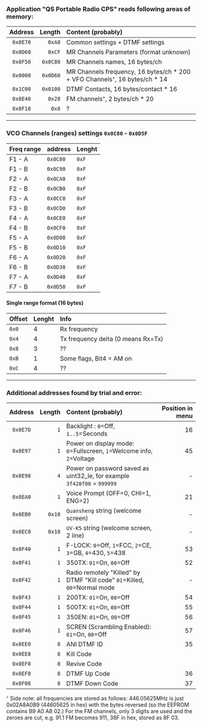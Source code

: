 ### Application "QS Portable Radio CPS" reads following areas of memory:

| Address| Length    | Content (probably)  |
| :---:  |  ---:     | :------  |
|`0x0E70`| `0xA8`    | Common settings + DTMF settings |
|`0x0D60`| `0xCF`    | MR Channels Parameters (format unknown) |
|`0x0F50`| `0x0C80`  | MR Channels names, 16 bytes/ch |
|`0x0000`| `0x0D60`  | MR Channels frequency, 16 bytes/ch * 200 + VFO Channels⁺, 16 bytes/ch * 14 |
|`0x1C00`| `0x0100`  | DTMF Contacts, 16 bytes/contact * 16 |  
|`0x0E40`| `0x28`    | FM channels⁺, 2 bytes/ch * 20 |
|`0x0F18`| `0x8`     | ? |

<hr>

### VCO Channels (ranges) settings `0x0C80` - `0x0D5F`
| Freq range | address    | Lenght  |
| :---       |  :---      | :------ |
| F1 - A     |  `0x0C80`  |  `0xF`  |
| F1 - B     |  `0x0C90`  |  `0xF`  |
| F2 - A     |  `0x0CA0`  |  `0xF`  |
| F2 - B     |  `0x0CB0`  |  `0xF`  |
| F3 - A     |  `0x0CC0`  |  `0xF`  |
| F3 - B     |  `0x0CD0`  |  `0xF`  |
| F4 - A     |  `0x0CE0`  |  `0xF`  |
| F4 - B     |  `0x0CF0`  |  `0xF`  |
| F5 - A     |  `0x0D00`  |  `0xF`  |
| F5 - B     |  `0x0D10`  |  `0xF`  |
| F6 - A     |  `0x0D20`  |  `0xF`  |
| F6 - B     |  `0x0D30`  |  `0xF`  |
| F7 - A     |  `0x0D40`  |  `0xF`  |
| F7 - B     |  `0x0D50`  |  `0xF`  |

#### Single range format (16 bytes)
| Offset  |  Lenght  | Info |
| :---    |  :---    | :------      |
| `0x0`   |  4       | Rx frequency |
| `0x4`   |  4       | Tx frequency delta (0 means Rx=Tx) |
| `0x8`   |  3       | ?? |
| `0xB`   |  1       | Some flags, Bit4 = AM on |
| `0xC`   |  4       | ?? |
<hr>

### Additional addresses found by trial and error:

| Address| Length    | Content (probably)  | Position in menu |
| :---:  |  ---:     | :------  | --: |
|`0x0E7D`| `1`       | Backlight : `0`=Off, `1..5`=Seconds | 16 |
|`0x0E97`| `1`       | Power on display mode: `0`=Fullscreen, `1`=Welcome info, `2`=Voltage | 45 |
|`0x0E98`| `4`       | Power on password saved as uint32_le, for example `3f420f00` = `999999`| - |
|`0x0EA0`| `1`       | Voice Prompt (OFF=0, CHI=1, ENG=2) | 21 |
|`0x0EB0`| `0x10`    | `Quansheng` string (welcome screen)| - |
|`0x0EC0`| `0x10`    | `UV-K5` string (welcome screen, 2 line)| - |
|`0x0F40`| `1`       | F-LOCK: `0`=Off, `1`=FCC, `2`=CE, `3`=GB, `4`=430, `5`=438 | 53 |
|`0x0F41`| `1`       | 350TX: `01`=On, `00`=Off | 52 |
|`0x0F42`| `1`       | Radio remotely "Killed" by DTMF "Kill code" `01`=Killed, `00`=Normal mode | - |
|`0x0F43`| `1`       | 200TX: `01`=On, `00`=Off | 54 |
|`0x0F44`| `1`       | 500TX: `01`=On, `00`=Off | 55 |
|`0x0F45`| `1`       | 350EN: `01`=On, `00`=Off | 56 |
|`0x0F46`| `1`       | SCREN (Scrambling Enabled): `01`=On, `00`=Off | 57 |
|`0x0EE0`| `8`       | ANI DTMF ID | 35 |
|`0x0EE8`| `8`       | Kill Code ||
|`0x0EF0`| `8`       | Revive Code ||
|`0x0EF8`| `8`       | DTMF Up Code | 36 |
|`0x0F08`| `8`       | DTMF Down Code | 37 |


⁺ Side note: all frequencies are stored as follows: 446.05625MHz is just 0x02A8A0B9 (44605625 in hex) with the bytes reversed (so the EEPROM contains B9 A0 A8 02.) For the FM channels, only 3 digits are used and the zeroes are cut, e.g. 91.1 FM becomes 911, 38F in hex, stored as 8F 03.

